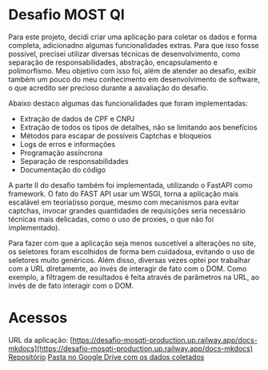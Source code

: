 # Desafio MOST QI
Para este projeto, decidi criar uma aplicação para coletar os dados e forma completa, adicionadno algumas funcionalidades extras.
Para que isso fosse possível, precisei utilizar diversas técnicas de desenvolvimento, como separação de responsabilidades, abstração, encapsulamento e polimorfismo. 
Meu objetivo com isso foi, além de atender ao desafio, exibir também um pouco do meu conhecimento em desenvolvimento de software,
o que acredito ser precioso durante a aavaliação do desafio.

Abaixo destaco algumas das funcionalidades que foram implementadas:
- Extração de dados de CPF e CNPJ
- Extração de todos os tipos de detalhes, não se limitando aos benefícios
- Métodos para escapar de possíveis Captchas e bloqueios
- Logs de erros e informações
- Programação assíncrona
- Separação de responsabilidades
- Documentação do código

A parte II do desafio também foi implementada, utilizando o FastAPI como framework. O fato do FAST API usar um WSGI, torna a aplicação mais escalável em teoria(isso porque, mesmo com mecanismos para evitar captchas, invocar grandes quantidades de requisições seria necessário técnicas mais delicadas, como o uso de proxies, o que não foi implementado).

Para fazer com que a aplicação seja menos suscetível a alterações no site, os seletores foram escolhidos de forma bem cuidadosa, evitando o uso de seletores muito genéricos. Além disso, diversas vezes optei por trabalhar com a URL diretamente, ao invés de interagir de fato com o DOM. Como exemplo, a filtragem de resultados é feita através de parâmetros na URL, ao invés de de fato interagir com o DOM.

# Acessos
URL da aplicação: [https://desafio-mosqti-production.up.railway.app/docs-mkdocs](https://desafio-mosqti-production.up.railway.app/docs-mkdocs)
[Repositório](https://github.com/JEdmario16/desafio-mosqti)
[Pasta no Google Drive com os dados coletados](https://drive.google.com/drive/u/0/folders/1LtnBW5gjG_yBacHyt70MtmSGLlFp9pII)